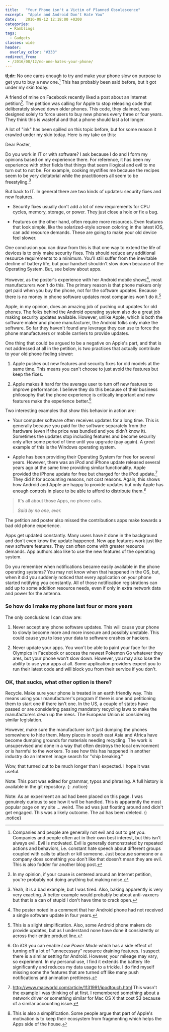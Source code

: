 ```yaml
---
title:   "Your Phone isn't a Victim of Planned Obsolescence"
excerpt:  "Apple and Android Don't Hate You"
date:    2016-08-12 12:18:00 +0200
categories:
  - Ramblings
tags:
  - Gadgets
classes: wide
header:
  overlay_color: "#333"
redirect_from:
 - /2016/08/12/no-one-hates-your-phone/
---
```


**tl;dr:** No one cares enough to try and make your phone slow on purpose
to get you to buy a new one.[^0] This has probably been said before, but
it got under my skin today.

A friend of mine on Facebook recently liked a post about an Internet
petition[^1].  The petition was calling for Apple to stop releasing code
that deliberately slowed down older phones.  This code, they claimed,
was designed solely to force users to buy new phones every three or
four years.  They think this is wasteful and that a phone should last
a lot longer.

A lot of "ink" has been spilled on this topic before, but for some reason
it crawled under my skin today.  Here is my take on this:

Dear Poster,

Do you work in IT or with software? I ask because I do and I form my
opinions based on my experience there. For reference, it has been
my experience with other fields that things that seem illogical and evil
to me turn out to not be. For example, cooking mystifies me because the
recipes seem to be very dictatorial while the practitioners all seem to
be freestyling.[^2]

But back to IT. In general there are two kinds of updates: security
fixes and new features.

- Security fixes usually don't add a lot of new requirements for
  CPU cycles, memory, storage, or power. They just close a hole or fix a
  bug.

- Features on the other hand, often require more resources. Even features
  that look simple, like the solarized-style screen coloring in the
  latest iOS, can add resource demands. These are going to make your
  old device feel slower.

One conclusion you can draw from this is that one way to extend the
life of devices is to only make security fixes. This should reduce any
additional resource requirements to a minimum.  You'll still suffer from
the inevitable decline of battery life, but your handset shouldn't slow
down because of the Operating System. But, see below about apps.

However, as the poster's experience with her Android mobile shows[^3],
most manufacturers won't do this. The primary reason is that phone
makers only get paid when you buy the phone, not for the software
updates. Because there is no money in phone software updates most
companies won't do it.[^4]

Apple, in my opinion, does an amazing job of pushing out updates for old
phones. The folks behind the Android operating system also do a great
job making security updates available. However, unlike Apple, which is
both the software maker and phone manufacturer, the Android folks only
make the software.  So far they haven't found any leverage they can use
to force the phone manufacturers or mobile carriers to provide updates.

One thing that could be argued to be a negative on Apple's part, and that
is not addressed at all in the petition, is two practices that actually
contribute to your old phone feeling slower:

1. Apple pushes out new features and security fixes for old models at
   the same time.  This means you can't choose to just avoid the features
   but keep the fixes.

2. Apple makes it hard for the average user to turn off new features to
   improve performance. I believe they do this because of their business
   philosophy that the phone experience is critically important and new
   features make the experience better.[^5]

Two interesting examples that show this behavior in action are:

- Your computer software often receives updates for a long time. This is
  generally because you paid for the software separately from the hardware
  (even if the price was bundled and you didn't know it). Sometimes the
  updates stop including features and become security only after some
  period of time until you upgrade (pay again). A great example of this
  is the Windows operating system.

- Apple has been providing their Operating System for free for
  several years.  However, there was an iPod and iPhone update released
  several years ago at the same time providing similar functionality.
  Apple provided the iPhone update for free but charged for the iPod
  update.[^6]  They did it for accounting reasons, not cost reasons.
  Again, this shows how Android and Apple are happy to provide updates
  but only Apple has enough controls in place to be able to afford to
  distribute them.[^7]

> It's all about those Apps, no phone calls.
>
> <cite>Said by no one, ever.</cite>

The petition and poster also missed the contributions apps make towards
a bad old phone experience.

Apps get updated constantly.  Many users have it done in the background
and don't even know the update happened.  New app features work just like
new software features.  They can often come with greater resource demands.
App authors also like to use the new features of the operating system.

Do you remember when notifications became easily available in the phone
operating systems?  You may not know when that happened in the OS,
but, when it did you suddenly noticed that every application on your
phone started notifying you constantly.  All of those notification
registrations can add up to some addition resource needs, even if only
in extra network data and power for the antenna.

### So how do I make my phone last four or more years

The only conclusions I can draw are:

1. Never accept any phone software updates.  This will cause your phone
   to slowly become more and more insecure and possibly unstable.
   This could cause you to lose your data to software crashes or hackers.

2. Never update your apps. You won't be able to paint your face for the
   Olympics in Facebook or access the newest Pokemon Go whatever they
   ares, but your phone won't slow down.  However, you may also lose the
   ability to use your apps at all.  Some application providers expect
   you to run their latest code and will block you from their service
   if you don't.

### OK, that sucks, what other option is there?

Recycle.  Make sure your phone is treated in an earth friendly way.
This means using your manufacturer's program if there is one and
petitioning them to start one if there isn't one.  In the US, a couple
of states have passed or are considering passing mandatory recycling
laws to make the manufacturers clean up the mess.  The European Union
is considering similar legislation.

However, make sure the manufacturer isn't just dumping the phones
somewhere to hide them.  Many places in south east Asia and Africa have
become dumping grounds for materials needing recycling.  The work is
unsupervised and done in a way that often destroys the local environment
or is harmful to the workers.  To see how this has happened in another
industry do an Internet image search for "ship breaking."

Wow, that turned out to be much longer than I expected.  I hope it
was useful.

Note: This post was edited for grammar, typos and phrasing.  A full history is available in the git repository.
{: .notice}

Note: As an experiment an ad had been placed on this page.  I was genuinely curious to see how it will be handled.  This is apparently the most popular page on my site ... weird.  The ad was just floating around and didn't get engaged.  This was a likely outcome.  The ad has been deleted.
{: .notice}

[^0]: Companies and people are generally not evil and out to get you.
      Companies and people often act in their own best interest, but
      this isn't always evil.  Evil is motivated.  Evil is generally
      demonstrated by repeated actions and behaviors, i.e. constant hate
      speech about different groups coupled with calls to attach or
      kill someone.  Just because someone or a company does something
      you don't like that doesn't mean they are evil.  This is also
      fodder for another blog post.

[^1]: In my opinion, if your cause is centered around an Internet
      petition, you're probably not doing anything but making noise.

[^2]: Yeah, it is a bad example, but I was tired.  Also, baking apparently
      is very very exacting.  A better example would probably be about
      anti-vaxxers but that is a can of stupid I don't have time to
      crack open.

[^3]: The poster noted in a comment that her Android phone had not
      received a single software update in four years.

[^4]: This is a slight simplification.  Also, some Android phone makers do
      provide updates, but as I understand none have done it consistently
      or across their entire product line.

[^5]: On iOS you can enable *Low Power Mode* which has a side effect
      of turning off a lot of "unnecessary" resource draining features.
      I suspect there is a similar setting for Android.  However, your
      mileage may vary, so experiment.  In my personal use, I find it
      extends the battery life significantly and reduces my data usage
      to a trickle.  I do find myself missing some the features that are
      turned off like many push notifications and animation prettiness.

[^6]: http://www.macworld.com/article/1131991/ipodtouch.html This wasn't
      the example I was thinking of at first.  I remembered something
      about a network driver or something similar for Mac OS X that cost
      $3 because of a similar accounting issue.

[^7]: This is also a simplification. Some people argue that part of
      Apple's motivation is to keep their ecosystem from fragmenting
      which helps the Apps side of the house.
